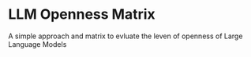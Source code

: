 # LLM Openness Matrix

A simple approach and matrix to evluate the leven of openness of Large Language Models
